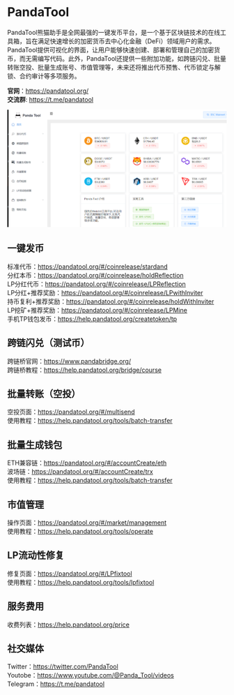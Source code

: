 # PandaTool
PandaTool熊猫助手是全网最强的一键发币平台，是一个基于区块链技术的在线工具箱，旨在满足快速增长的加密货币去中心化金融（DeFi）领域用户的需求。PandaTool提供可视化的界面，让用户能够快速创建、部署和管理自己的加密货币，而无需编写代码。此外，PandaTool还提供一些附加功能，如跨链闪兑、批量转账空投、批量生成账号、市值管理等，未来还将推出代币预售、代币锁定与解锁、合约审计等多项服务。

**官网**：https://pandatool.org/  
**交流群**: https://t.me/pandatool

![Screenshot of a comment on a GitHub issue showing an image, added in the Markdown, of an Octocat smiling and raising a tentacle.](https://github.com/pandatoolcode/PandaTool/blob/main/Image/PandaTool%E7%86%8A%E7%8C%AB%E5%8A%A9%E6%89%8B%E9%A6%96%E9%A1%B5.png)

## 一键发币
标准代币：https://pandatool.org/#/coinrelease/stardand  
分红本币：https://pandatool.org/#/coinrelease/holdReflection  
LP分红代币：https://pandatool.org/#/coinrelease/LPReflection  
LP分红+推荐奖励：https://pandatool.org/#/coinrelease/LPwithInviter  
持币复利+推荐奖励：https://pandatool.org/#/coinrelease/holdWithInviter  
LP挖矿+推荐奖励：https://pandatool.org/#/coinrelease/LPMine   
手机TP钱包发币：https://help.pandatool.org/createtoken/tp

## 跨链闪兑（测试币）
跨链桥官网：https://www.pandabridge.org/  
跨链桥教程：https://help.pandatool.org/bridge/course

## 批量转账（空投）
空投页面：https://pandatool.org/#/multisend  
使用教程：https://help.pandatool.org/tools/batch-transfer

## 批量生成钱包
ETH兼容链：https://pandatool.org/#/accountCreate/eth  
波场链：https://pandatool.org/#/accountCreate/trx  
使用教程：https://help.pandatool.org/tools/batch-transfer

## 市值管理
操作页面：https://pandatool.org/#/market/management  
使用教程：https://help.pandatool.org/tools/operate

## LP流动性修复
修复页面：https://pandatool.org/#/LPfixtool  
使用教程：https://help.pandatool.org/tools/lpfixtool

## 服务费用
收费列表：https://help.pandatool.org/price  

## 社交媒体
Twitter：https://twitter.com/PandaTool  
Youtobe：https://www.youtube.com/@Panda_Tool/videos  
Telegram：https://t.me/pandatool
